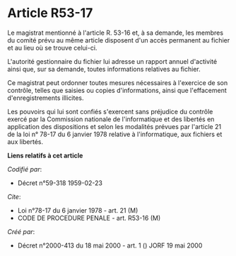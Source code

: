 # Article R53-17

Le magistrat mentionné à l'article R. 53-16 et, à sa demande, les membres du comité prévu au même article disposent d'un
accès permanent au fichier et au lieu où se trouve celui-ci.

L'autorité gestionnaire du fichier lui adresse un rapport annuel d'activité ainsi que, sur sa demande, toutes informations
relatives au fichier.

Ce magistrat peut ordonner toutes mesures nécessaires à l'exercice de son contrôle, telles que saisies ou copies
d'informations, ainsi que l'effacement d'enregistrements illicites.

Les pouvoirs qui lui sont confiés s'exercent sans préjudice du contrôle exercé par la Commission nationale de l'informatique
et des libertés en application des dispositions et selon les modalités prévues par l'article 21 de la loi n° 78-17 du 6
janvier 1978 relative à l'informatique, aux fichiers et aux libertés.

**Liens relatifs à cet article**

_Codifié par_:

  - Décret n°59-318 1959-02-23

_Cite_:

  - Loi n°78-17 du 6 janvier 1978 - art. 21 (M)
  - CODE DE PROCEDURE PENALE - art. R53-16 (M)

_Créé par_:

  - Décret n°2000-413 du 18 mai 2000 - art. 1 () JORF 19 mai 2000
